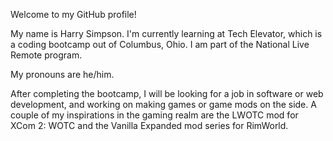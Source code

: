 Welcome to my GitHub profile!

My name is Harry Simpson. I'm currently learning at Tech Elevator, which is a coding bootcamp out of Columbus, Ohio. I am part of the National Live Remote program.

My pronouns are he/him.

After completing the bootcamp, I will be looking for a job in software or web development, and working on making games or game mods on the side. A couple of my inspirations in the gaming realm are the LWOTC mod for XCom 2: WOTC and the Vanilla Expanded mod series for RimWorld.
